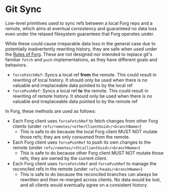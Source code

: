 # Git Sync

Low-level primitives used to sync refs between a local Forg repo and a remote,
which aims at eventual consistency and guaranteed no data loss even under the relaxed filesystem guarantees that Forg operates under.

While these could cause irreparable data loss in the general case due to potentially inadvertently rewriting history,
they are safe when used under the [Rules of Forg](/docs/rules-of-forg.md).
These are not designed nor intended to replace git's familiar `fetch` and `push` implementations, as they have different goals and behaviors.

* `forceFetchRef`: Syncs a local ref **from** the remote. This could result in rewriting of local history. It should only be used when there is no valuable and irreplaceable data pointed to by the local ref
* `forcePushRef`: Syncs a local ref **to** the remote. This could result in rewriting of remote history. It should only be used when there is no valuable and irreplaceable data pointed to by the remote ref

In Forg, these methods are used as follows:

* Each Forg client uses `forceFetchRef` to fetch changes from other Forg clients (under `refs/remotes/<otherClientUuid>/<branchName>`)
  - This is safe to do because the local Forg client MUST NOT mutate those refs; they are only consumed from the remote.
* Each Forg client uses `forcePushRef` to push its own changes to the remote (under `refs/remotes/<thisClientUuid>/<branchName>`)
  - This is safe to do because other Forg client MUST NOT mutate those refs; they are owned by the current client.
* Each Forg client uses `forceFetchRef` and `forcePushRef` to manage the reconciled refs in the remote (under `refs/heads/<branchName>`)
  - This is safe to do because the reconciled branches can always be rewritten and then re-merged across clients. No data would be lost, and all clients would eventually agree on a consistent history.
